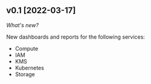 ## v0.1 [2022-03-17]

_What's new?_

New dashboards and reports for the following services:
- Compute
- IAM
- KMS
- Kubernetes
- Storage
